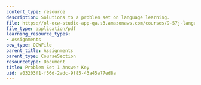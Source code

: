 ```yaml
---
content_type: resource
description: Solutions to a problem set on language learning.
file: https://ol-ocw-studio-app-qa.s3.amazonaws.com/courses/9-57j-language-acquisition-fall-2001/a03203f1f56d2adc9f8543a45a77ed8a_ProblemSet1Answers.pdf
file_type: application/pdf
learning_resource_types:
- Assignments
ocw_type: OCWFile
parent_title: Assignments
parent_type: CourseSection
resourcetype: Document
title: Problem Set 1 Answer Key
uid: a03203f1-f56d-2adc-9f85-43a45a77ed8a
---
```

